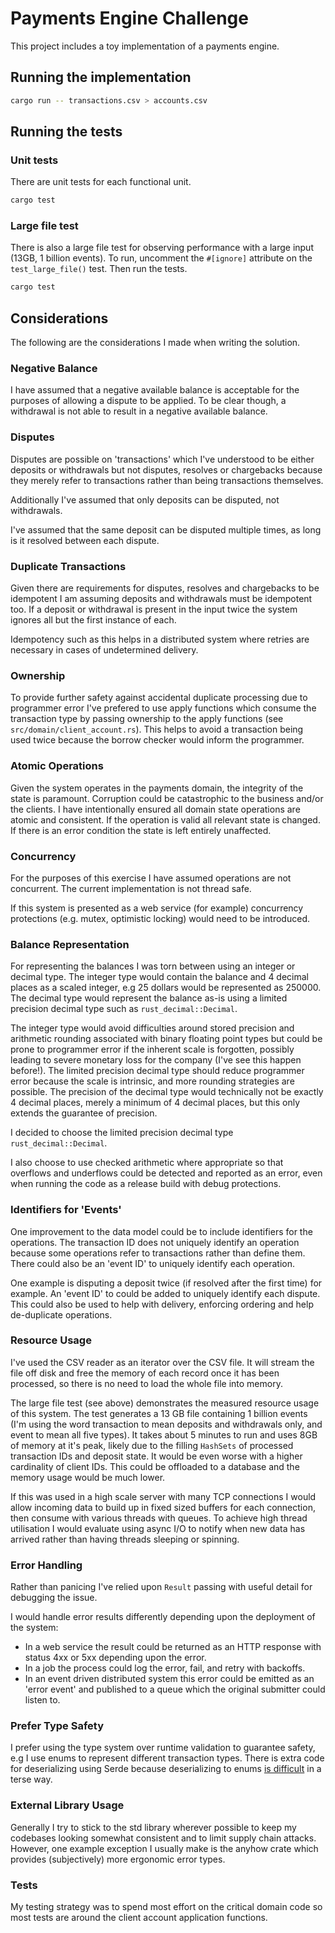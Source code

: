 # Payments Engine Challenge

This project includes a toy implementation of a payments engine.

## Running the implementation

```sh
cargo run -- transactions.csv > accounts.csv
```

## Running the tests

### Unit tests

There are unit tests for each functional unit.

```sh
cargo test
```

### Large file test

There is also a large file test for observing performance with a large input (13GB, 1 billion events). To run, uncomment the `#[ignore]` attribute on the `test_large_file()` test. Then run the tests.

```sh
cargo test
```

## Considerations

The following are the considerations I made when writing the solution.

### Negative Balance

I have assumed that a negative available balance is acceptable for the purposes of allowing a dispute to be applied. To be clear though, a withdrawal is not able to result in a negative available balance.

### Disputes

Disputes are possible on 'transactions' which I've understood to be either deposits or withdrawals but not disputes, resolves or chargebacks because they merely refer to transactions rather than being transactions themselves.

Additionally I've assumed that only deposits can be disputed, not withdrawals.

I've assumed that the same deposit can be disputed multiple times, as long is it resolved between each dispute.

### Duplicate Transactions

Given there are requirements for disputes, resolves and chargebacks to be idempotent I am assuming deposits and withdrawals must be idempotent too. If a deposit or withdrawal is present in the input twice the system ignores all but the first instance of each.

Idempotency such as this helps in a distributed system where retries are necessary in cases of undetermined delivery.

### Ownership

To provide further safety against accidental duplicate processing due to programmer error I've prefered to use apply functions which consume the transaction type by passing ownership to the apply functions (see `src/domain/client_account.rs`). This helps to avoid a transaction being used twice because the borrow checker would inform the programmer.

### Atomic Operations

Given the system operates in the payments domain, the integrity of the state is paramount. Corruption could be catastrophic to the business and/or the clients. I have intentionally ensured all domain state operations are atomic and consistent. If the operation is valid all relevant state is changed. If there is an error condition the state is left entirely unaffected.

### Concurrency

For the purposes of this exercise I have assumed operations are not concurrent. The current implementation is not thread safe.

If this system is presented as a web service (for example) concurrency protections (e.g. mutex, optimistic locking) would need to be introduced.

### Balance Representation

For representing the balances I was torn between using an integer or decimal type. The integer type would contain the balance and 4 decimal places as a scaled integer, e.g 25 dollars would be represented as 250000. The decimal type would represent the balance as-is using a limited precision decimal type such as `rust_decimal::Decimal`.

The integer type would avoid difficulties around stored precision and arithmetic rounding associated with binary floating point types but could be prone to programmer error if the inherent scale is forgotten, possibly leading to severe monetary loss for the company (I've see this happen before!). The limited precision decimal type should reduce programmer error because the scale is intrinsic, and more rounding strategies are possible. The precision of the decimal type would technically not be exactly 4 decimal places, merely a minimum of 4 decimal places, but this only extends the guarantee of precision.

I decided to choose the limited precision decimal type `rust_decimal::Decimal`.

I also choose to use checked arithmetic where appropriate so that overflows and underflows could be detected and reported as an error, even when running the code as a release build with debug protections.

### Identifiers for 'Events'

One improvement to the data model could be to include identifiers for the operations. The transaction ID does not uniquely identify an operation because some operations refer to transactions rather than define them. There could also be an 'event ID' to uniquely identify each operation.

One example is disputing a deposit twice (if resolved after the first time) for example. An 'event ID' to could be added to uniquely identify each dispute. This could also be used to help with delivery, enforcing ordering and help de-duplicate operations.

### Resource Usage

I've used the CSV reader as an iterator over the CSV file. It will stream the file off disk and free the memory of each record once it has been processed, so there is no need to load the whole file into memory.

The large file test (see above) demonstrates the measured resource usage of this system. The test generates a 13 GB file containing 1 billion events (I'm using the word transaction to mean deposits and withdrawals only, and event to mean all five types). It takes about 5 minutes to run and uses 8GB of memory at it's peak, likely due to the filling `HashSets` of processed transaction IDs and deposit state. It would be even worse with a higher cardinality of client IDs. This could be offloaded to a database and the memory usage would be much lower.

If this was used in a high scale server with many TCP connections I would allow incoming data to build up in fixed sized buffers for each connection, then consume with various threads with queues. To achieve high thread utilisation I would evaluate using async I/O to notify when new data has arrived rather than having threads sleeping or spinning.

### Error Handling

Rather than panicing I've relied upon `Result` passing with useful detail for debugging the issue.

I would handle error results differently depending upon the deployment of the system:

- In a web service the result could be returned as an HTTP response with status 4xx or 5xx depending upon the error.
- In a job the process could log the error, fail, and retry with backoffs.
- In an event driven distributed system this error could be emitted as an 'error event' and published to a queue which the original submitter could listen to.

### Prefer Type Safety

I prefer using the type system over runtime validation to guarantee safety, e.g I use enums to represent different transaction types. There is extra code for deserializing using Serde because deserializing to enums [is difficult](https://stackoverflow.com/questions/69417454/serialize-deserialize-csv-with-nested-enum-struct-with-serde-in-rust) in a terse way.

### External Library Usage

Generally I try to stick to the std library wherever possible to keep my codebases looking somewhat consistent and to limit supply chain attacks. However, one example exception I usually make is the anyhow crate which provides (subjectively) more ergonomic error types.

### Tests

My testing strategy was to spend most effort on the critical domain code so most tests are around the client account application functions.
